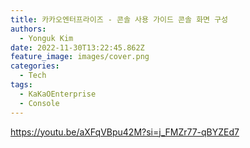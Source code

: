 ```yaml
---
title: 카카오엔터프라이즈 - 콘솔 사용 가이드 콘솔 화면 구성
authors:
  - Yonguk Kim
date: 2022-11-30T13:22:45.862Z
feature_image: images/cover.png
categories:
  - Tech
tags:
  - KaKaOEnterprise
  - Console
---
```


https://youtu.be/aXFqVBpu42M?si=j_FMZr77-qBYZEd7